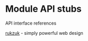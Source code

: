 Module API stubs
==========================================

API interface references



[rukzuk](https://rukzuk.com) - simply powerful web design
